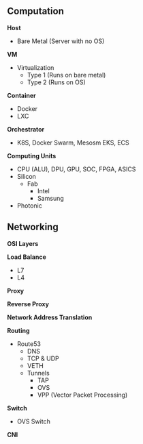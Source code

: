 ## Computation
**Host**
- Bare Metal (Server with no OS)
  
**VM**
- Virtualization
   - Type 1 (Runs on bare metal)
   - Type 2 (Runs on OS)
     
**Container**
- Docker
- LXC
  
**Orchestrator**
- K8S, Docker Swarm, Mesosm EKS, ECS

**Computing Units**
- CPU (ALU), DPU, GPU, SOC, FPGA, ASICS
- Silicon
   - Fab
      - Intel
      - Samsung
- Photonic

## Networking 
**OSI Layers**

**Load Balance**
- L7
- L4

**Proxy**

**Reverse Proxy**

**Network Address Translation**

**Routing**
- Route53
  - DNS
  - TCP & UDP
  - VETH
  - Tunnels
     - TAP
     - OVS
     - VPP (Vector Packet Processing)
       
**Switch**
- OVS Switch
  
**CNI**

